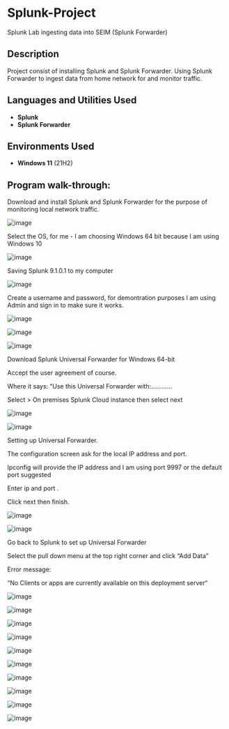 # Splunk-Project
Splunk Lab ingesting data into SEIM (Splunk Forwarder)
 

<h2>Description</h2>
Project consist of installing Splunk and Splunk Forwarder. Using Splunk Forwarder to ingest data from home network for and monitor traffic.
<br />


<h2>Languages and Utilities Used</h2>

- <b>Splunk</b> 
- <b>Splunk Forwarder</b>

<h2>Environments Used </h2>

- <b>Windows 11</b> (21H2)

<h2>Program walk-through:</h2>
Download and install Splunk and Splunk Forwarder for the purpose of monitoring local network traffic.


![image](https://github.com/Rory33160/Splunk-Project/assets/47018034/054b6111-c12b-4d41-940f-2faf5a70a2c2)


Select the OS, for me - I am choosing  Windows 64 bit because I am using Windows 10

![image](https://github.com/Rory33160/Splunk-Project/assets/47018034/b9451835-357d-4cd4-a46b-866e2dc3c7fd)

Saving Splunk 9.1.0.1 to my computer


![image](https://github.com/Rory33160/Splunk-Project/assets/47018034/5270d102-f1b9-4b74-9307-7e5e0335f454)

Create a username and password, for demontration purposes I am using Admin and sign in to make sure it works.

![image](https://github.com/Rory33160/Splunk-Project/assets/47018034/e9b69d37-f29d-4c21-ac39-e09d5bcc5026)

![image](https://github.com/Rory33160/Splunk-Project/assets/47018034/c3608e5f-14e2-4eae-a97a-c084fba922ea)

![image](https://github.com/Rory33160/Splunk-Project/assets/47018034/156e4d35-05ba-4912-9cf7-161a9b44d4fb)

Download Splunk Universal Forwarder for Windows 64-bit

Accept the user agreement of course.

Where it says:  “Use this Universal Forwarder with:…………

Select > On premises Splunk Cloud instance then select next

![image](https://github.com/Rory33160/Splunk-Project/assets/47018034/8bbe3f25-ecaf-4a44-987e-03570849050c)

![image](https://github.com/Rory33160/Splunk-Project/assets/47018034/1b656687-fd25-445f-9bff-ae543f965850)

Setting up Universal Forwarder. 

The configuration screen ask for the local IP address and port.

Ipconfig will provide the IP address and I am using port 9997 or the default port suggested

Enter ip and port .

Click next then finish.


![image](https://github.com/Rory33160/Splunk-Project/assets/47018034/e9d4c942-844f-4a99-8a1d-af2578dd57f9)

![image](https://github.com/Rory33160/Splunk-Project/assets/47018034/b9e886bb-680f-4c0c-af7f-910092f9d895)


Go back to Splunk to set up  Universal Forwarder

Select the pull down menu at the top right corner  and click “Add Data”

Error message:

 “No Clients or apps are currently available on this deployment server“



![image](https://github.com/Rory33160/Splunk-Project/assets/47018034/10b9af13-6acf-4391-8d21-38d0f791e146)


![image](https://github.com/Rory33160/Splunk-Project/assets/47018034/17011192-a423-4ee8-a5e8-6c9e397e5cbc)


![image](https://github.com/Rory33160/Splunk-Project/assets/47018034/ba65eb87-d48b-4b41-a3ff-26c6657a4d23)

![image](https://github.com/Rory33160/Splunk-Project/assets/47018034/8e674db9-743a-4ac9-a408-f34935458613)

![image](https://github.com/Rory33160/Splunk-Project/assets/47018034/c6b5d1a8-fcb0-40dc-88c2-a4f3500c8ea4)

![image](https://github.com/Rory33160/Splunk-Project/assets/47018034/51ee45b8-96d1-4d09-802e-d510f437a834)

![image](https://github.com/Rory33160/Splunk-Project/assets/47018034/8371cad9-0eb6-41d5-9cae-ab5c26ce7f9d)

![image](https://github.com/Rory33160/Splunk-Project/assets/47018034/492227bb-7874-4a43-a380-eb5d6c58c959)

![image](https://github.com/Rory33160/Splunk-Project/assets/47018034/e8482e1f-17f9-45c5-8299-c17991910a36) 

![image](https://github.com/Rory33160/Splunk-Project/assets/47018034/2dd4db03-3bfd-4e59-8533-056c78a114a3)



